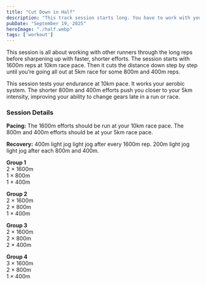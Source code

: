 ```yaml
---
title: "Cut Down in Half"
description: "This track session starts long. You have to work with your team mates. But ends short where you can let lose."
pubDate: "September 19, 2025"
heroImage: "./half.webp"
tags: ['workout']
---
```


This session is all about working with other runners through the long reps before sharpening up with faster, shorter efforts. The session starts with 1600m reps at 10km race pace. Then it cuts the distance down step by step until you’re going all out at 5km race for some 800m and 400m reps.

This session tests your endurance at 10km pace. It works your aerobic system. The shorter 800m and 400m efforts push you closer to your 5km intensity, improving your ability to change gears late in a run or race.

### Session Details

**Pacing:** The 1600m efforts should be run at your 10km race pace. The 800m and 400m efforts should be at your 5km race pace.

**Recovery:** 400m light jog light jog after every 1600m rep. 200m light jog light jog after each 800m and 400m.

**Group 1**  
2 × 1600m  
1 × 800m  
1 × 400m  

**Group 2**  
2 × 1600m  
2 × 800m  
1 × 400m  

**Group 3**  
2 × 1600m  
2 × 800m  
2 × 400m  

**Group 4**  
3 × 1600m  
2 × 800m  
1 × 400m  
